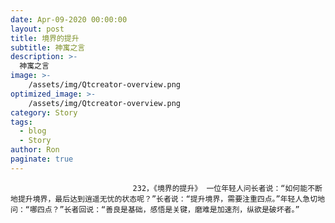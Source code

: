 ```yaml
---
date: Apr-09-2020 00:00:00
layout: post
title: 境界的提升
subtitle: 神寓之言
description: >-
  神寓之言
image: >-
    /assets/img/Qtcreator-overview.png
optimized_image: >-
    /assets/img/Qtcreator-overview.png
category: Story
tags:
  - blog
  - Story
author: Ron
paginate: true
---
```


							　　232，《境界的提升》 一位年轻人问长者说：“如何能不断地提升境界，最后达到逍遥无忧的状态呢？”长者说：“提升境界，需要注重四点。”年轻人急切地问：“哪四点？”长者回说：“善良是基础，感悟是关键，磨难是加速剂，纵欲是破坏者。”
							
							
						